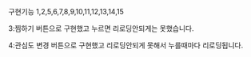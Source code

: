 구현기능 
1,2,5,6,7,8,9,10,11,12,13,14,15

3:찜하기 버튼으로 구현했고 누르면 리로딩안되게는 못했습니다.

4:관심도 변경 버튼으로 구현했고 리로딩안되게 못해서 누를때마다 리로딩됩니다.

